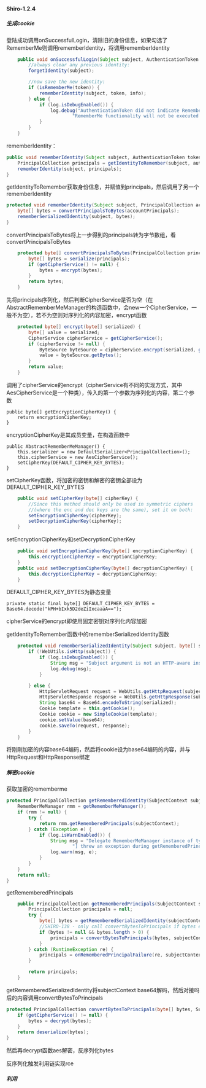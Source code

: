 #### Shiro-1.2.4

##### 生成cookie

登陆成功调用onSuccessfulLogin，清除旧的身份信息，如果勾选了RememberMe则调用rememberIdentity，将调用rememberIdentity

```java
    public void onSuccessfulLogin(Subject subject, AuthenticationToken token, AuthenticationInfo info) {
        //always clear any previous identity:
        forgetIdentity(subject);

        //now save the new identity:
        if (isRememberMe(token)) {
            rememberIdentity(subject, token, info);
        } else {
            if (log.isDebugEnabled()) {
                log.debug("AuthenticationToken did not indicate RememberMe is requested.  " +
                        "RememberMe functionality will not be executed for corresponding account.");
            }
        }
    }
```

rememberIdentity：

```java
public void rememberIdentity(Subject subject, AuthenticationToken token, AuthenticationInfo authcInfo) {
    PrincipalCollection principals = getIdentityToRemember(subject, authcInfo);
    rememberIdentity(subject, principals);
}
```

getIdentityToRemember获取身份信息，并赋值到principals，然后调用了另一个rememberIdentity

```java
protected void rememberIdentity(Subject subject, PrincipalCollection accountPrincipals) {
    byte[] bytes = convertPrincipalsToBytes(accountPrincipals);
    rememberSerializedIdentity(subject, bytes);
}
```

convertPrincipalsToBytes将上一步得到的principals转为字节数组，看convertPrincipalsToBytes

```java
    protected byte[] convertPrincipalsToBytes(PrincipalCollection principals) {
        byte[] bytes = serialize(principals);
        if (getCipherService() != null) {
            bytes = encrypt(bytes);
        }
        return bytes;
    }
```

先将principals序列化，然后判断CipherService是否为空（在AbstractRememberMeManager的构造函数中，会new一个CipherService，一般不为空），若不为空则对序列化的内容加密，encrypt函数

```java
    protected byte[] encrypt(byte[] serialized) {
        byte[] value = serialized;
        CipherService cipherService = getCipherService();
        if (cipherService != null) {
            ByteSource byteSource = cipherService.encrypt(serialized, getEncryptionCipherKey());
            value = byteSource.getBytes();
        }
        return value;
    }
```

调用了cipherService的encrypt（cipherService有不同的实现方式，其中AesCipherService是一个种类），传入的第一个参数为序列化的内容，第二个参数

```
public byte[] getEncryptionCipherKey() {
    return encryptionCipherKey;
}
```

encryptionCipherKey是其成员变量，在构造函数中

```
public AbstractRememberMeManager() {
    this.serializer = new DefaultSerializer<PrincipalCollection>();
    this.cipherService = new AesCipherService();
    setCipherKey(DEFAULT_CIPHER_KEY_BYTES);
}
```

setCipherKey函数，将加密的密钥和解密的密钥全部设为DEFAULT_CIPHER_KEY_BYTES

```java
    public void setCipherKey(byte[] cipherKey) {
        //Since this method should only be used in symmetric ciphers
        //(where the enc and dec keys are the same), set it on both:
        setEncryptionCipherKey(cipherKey);
        setDecryptionCipherKey(cipherKey);
    }
```

setEncryptionCipherKey和setDecryptionCipherKey

```java
	public void setEncryptionCipherKey(byte[] encryptionCipherKey) {
		this.encryptionCipherKey = encryptionCipherKey;
	}
	public void setDecryptionCipherKey(byte[] decryptionCipherKey) {
		this.decryptionCipherKey = decryptionCipherKey;
	}
```

DEFAULT_CIPHER_KEY_BYTES为静态变量

```
private static final byte[] DEFAULT_CIPHER_KEY_BYTES = Base64.decode("kPH+bIxk5D2deZiIxcaaaA==");
```

cipherService的encrypt即使用固定密钥对序列化内容加密

getIdentityToRemember函数中的rememberSerializedIdentity函数

```java
    protected void rememberSerializedIdentity(Subject subject, byte[] serialized) {
        if (!WebUtils.isHttp(subject)) {
            if (log.isDebugEnabled()) {
                String msg = "Subject argument is not an HTTP-aware instance.  This is required to obtain a servlet request and response in order to set the rememberMe cookie. Returning immediately and ignoring rememberMe operation.";
                log.debug(msg);
            }

        } else {
            HttpServletRequest request = WebUtils.getHttpRequest(subject);
            HttpServletResponse response = WebUtils.getHttpResponse(subject);
            String base64 = Base64.encodeToString(serialized);
            Cookie template = this.getCookie();
            Cookie cookie = new SimpleCookie(template);
            cookie.setValue(base64);
            cookie.saveTo(request, response);
        }
    }
```

将刚刚加密的内容base64编码，然后将cookie设为base64编码的内容，并与HttpRequest和HttpResponse绑定

##### 解密cookie

获取加密的rememberme

```java
protected PrincipalCollection getRememberedIdentity(SubjectContext subjectContext) {
    RememberMeManager rmm = getRememberMeManager();
    if (rmm != null) {
        try {
            return rmm.getRememberedPrincipals(subjectContext);
        } catch (Exception e) {
            if (log.isWarnEnabled()) {
                String msg = "Delegate RememberMeManager instance of type [" + rmm.getClass().getName() +
                        "] threw an exception during getRememberedPrincipals().";
                log.warn(msg, e);
            }
        }
    }
    return null;
}
```

getRememberedPrincipals

```java
    public PrincipalCollection getRememberedPrincipals(SubjectContext subjectContext) {
        PrincipalCollection principals = null;
        try {
            byte[] bytes = getRememberedSerializedIdentity(subjectContext);
            //SHIRO-138 - only call convertBytesToPrincipals if bytes exist:
            if (bytes != null && bytes.length > 0) {
                principals = convertBytesToPrincipals(bytes, subjectContext);
            }
        } catch (RuntimeException re) {
            principals = onRememberedPrincipalFailure(re, subjectContext);
        }

        return principals;
    }
```

getRememberedSerializedIdentity将subjectContext base64解码，然后对接吗后的内容调用convertBytesToPrincipals

```java
protected PrincipalCollection convertBytesToPrincipals(byte[] bytes, SubjectContext subjectContext) {
    if (getCipherService() != null) {
        bytes = decrypt(bytes);
    }
    return deserialize(bytes);
}
```

然后再decrypt函数aes解密，反序列化bytes

反序列化触发利用链实现rce

##### 利用
